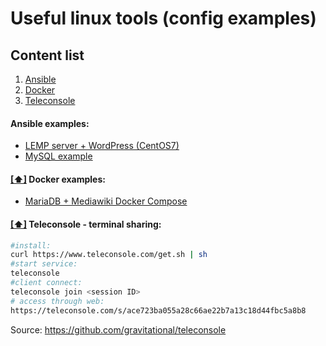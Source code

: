 Useful linux tools (config examples)
==================================

## <a name='toc'>Content list</a>

  1. [Ansible](#ansible)
  1. [Docker](#docker)
  1. [Teleconsole](#teleconsole)



#### <a name='ansible'>Ansible examples:</a>

* [LEMP server + WordPress (CentOS7)](/ansible/LEMP-server-wordpress/)
* [MySQL example](/ansible/mysql-test.yml)


#### [[⬆]](#toc) <a name='docker'>Docker examples:</a>

* [MariaDB + Mediawiki Docker Compose](/docker/docker-compose_mediawiki.yml)


#### [[⬆]](#toc) <a name='teleconsole'>Teleconsole - terminal sharing:</a>
```bash
#install:
curl https://www.teleconsole.com/get.sh | sh
#start service:
teleconsole
#client connect:
teleconsole join <session ID> 
# access through web:
https://teleconsole.com/s/ace723ba055a28c66ae22b7a13c18d44fbc5a8b8 
```
Source: https://github.com/gravitational/teleconsole
